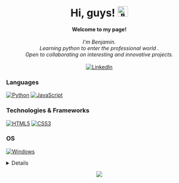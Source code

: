 <h1 align="center">Hi, guys! <img src="https://github.com/wervlad/wervlad/assets/24524555/766d336d-b87d-44ba-807c-c51de2bc6b4d" width="28px" alt="👋"></h1>

<p align="center">
    <b>Welcome to my page!</b><br><br>
    <i>
        I'm Benjamin.<br>
        Learning python to enter the professional world .<br>
        Open to collaborating on interesting and innovative projects.<br>
    </i><br>
    <a href="https://www.linkedin.com/in/benjamin-filly-05427727a/">
        <img src="https://img.shields.io/badge/LinkedIn-blue?style=flat-square&logo=linkedin" alt="LinkedIn">
    </a>
</p>

### Languages
[![Python](https://img.shields.io/badge/python-black?style=for-the-badge&logo=python)](https://github.com/Benjifilly)
[![JavaScript](https://img.shields.io/badge/javascript-black?style=for-the-badge&logo=javascript)](https://github.com/Benjifilly)

### Technologies & Frameworks
[![HTML5](https://img.shields.io/badge/html5-black?style=for-the-badge&logo=html5)](https://github.com/Benjifilly)
[![CSS3](https://img.shields.io/badge/css3-black?style=for-the-badge&logo=css3)](https://github.com/Benjifilly)

### OS
[![Windows](https://img.shields.io/badge/Windows-black?style=for-the-badge&logo=Windows)](https://github.com/Benjifilly)

<details>
<p align="center">
  <a href="https://github.com/Benjifilly">
    <img src="http://github-profile-summary-cards.vercel.app/api/cards/profile-details?username=Benjifilly&theme=transparent" />
  </a>
  <a href="https://github.com/Benjifilly">
    <img src="https://github-readme-streak-stats.herokuapp.com/?user=Benjifilly&hide_border=true&card_width=338&theme=transparent" />
  </a>
  <a href="https://github.com/Benjifilly">
    <img src="http://github-profile-summary-cards.vercel.app/api/cards/stats?username=Benjifilly&theme=transparent" />
  </a>
</p>
</details>

<p align="center">
  <a href="https://github.com/Benjifilly">
    <img src="https://komarev.com/ghpvc/?username=Benjifilly&color=blue&style=flat)" />
  </a>
</p>
<!--

- 🔭 I’m currently working on ...
- 🌱 I’m currently learning ...
- 👯 I’m looking to collaborate on ...
- 🤔 I’m looking for help with ...
- 💬 Ask me about ...
- 📫 How to reach me: ...
- 😄 Pronouns: ...
- ⚡ Fun fact: ...
-->
